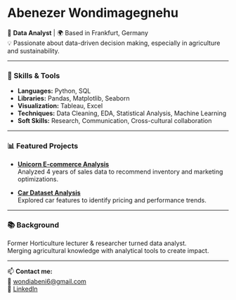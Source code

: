 # Abenezer Wondimagegnehu

🎯 **Data Analyst** | 🌍 Based in Frankfurt, Germany  
💡 Passionate about data-driven decision making, especially in agriculture and sustainability.

---

### 🔧 Skills & Tools
- **Languages:** Python, SQL  
- **Libraries:** Pandas, Matplotlib, Seaborn  
- **Visualization:** Tableau, Excel  
- **Techniques:** Data Cleaning, EDA, Statistical Analysis, Machine Learning  
- **Soft Skills:** Research, Communication, Cross-cultural collaboration

---

### 📊 Featured Projects
- **[Unicorn E-commerce Analysis](https://colab.research.google.com/drive/1eGVGY6f3JDdjX46Kt0HHOLZR-Yhmp6kK?usp=sharing)**  
  Analyzed 4 years of sales data to recommend inventory and marketing optimizations.

- **[Car Dataset Analysis](https://colab.research.google.com/drive/1PkAIRFt3AH3_qRZdNAW5uBW8jr0oP2ja?usp=drive_link)**  
  Explored car features to identify pricing and performance trends.

---

### 📚 Background
Former Horticulture lecturer & researcher turned data analyst.  
Merging agricultural knowledge with analytical tools to create impact.

---

📫 **Contact me:**  
📧 [wondiabeni6@gmail.com](mailto:wondiabeni6@gmail.com)  
🔗 [LinkedIn](https://www.linkedin.com/in/abenezer-wondimagegnehu)

